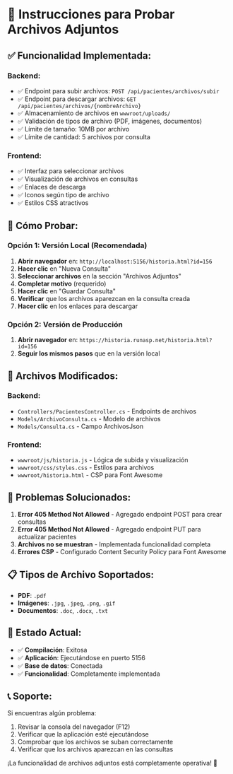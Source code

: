 # 📎 Instrucciones para Probar Archivos Adjuntos

## ✅ **Funcionalidad Implementada:**

### **Backend:**
- ✅ Endpoint para subir archivos: `POST /api/pacientes/archivos/subir`
- ✅ Endpoint para descargar archivos: `GET /api/pacientes/archivos/{nombreArchivo}`
- ✅ Almacenamiento de archivos en `wwwroot/uploads/`
- ✅ Validación de tipos de archivo (PDF, imágenes, documentos)
- ✅ Límite de tamaño: 10MB por archivo
- ✅ Límite de cantidad: 5 archivos por consulta

### **Frontend:**
- ✅ Interfaz para seleccionar archivos
- ✅ Visualización de archivos en consultas
- ✅ Enlaces de descarga
- ✅ Iconos según tipo de archivo
- ✅ Estilos CSS atractivos

## 🧪 **Cómo Probar:**

### **Opción 1: Versión Local (Recomendada)**
1. **Abrir navegador** en: `http://localhost:5156/historia.html?id=156`
2. **Hacer clic** en "Nueva Consulta"
3. **Seleccionar archivos** en la sección "Archivos Adjuntos"
4. **Completar motivo** (requerido)
5. **Hacer clic** en "Guardar Consulta"
6. **Verificar** que los archivos aparezcan en la consulta creada
7. **Hacer clic** en los enlaces para descargar

### **Opción 2: Versión de Producción**
1. **Abrir navegador** en: `https://historia.runasp.net/historia.html?id=156`
2. **Seguir los mismos pasos** que en la versión local

## 🔧 **Archivos Modificados:**

### **Backend:**
- `Controllers/PacientesController.cs` - Endpoints de archivos
- `Models/ArchivoConsulta.cs` - Modelo de archivos
- `Models/Consulta.cs` - Campo ArchivosJson

### **Frontend:**
- `wwwroot/js/historia.js` - Lógica de subida y visualización
- `wwwroot/css/styles.css` - Estilos para archivos
- `wwwroot/historia.html` - CSP para Font Awesome

## 🐛 **Problemas Solucionados:**

1. **Error 405 Method Not Allowed** - Agregado endpoint POST para crear consultas
2. **Error 405 Method Not Allowed** - Agregado endpoint PUT para actualizar pacientes
3. **Archivos no se muestran** - Implementada funcionalidad completa
4. **Errores CSP** - Configurado Content Security Policy para Font Awesome

## 📋 **Tipos de Archivo Soportados:**

- **PDF**: `.pdf`
- **Imágenes**: `.jpg`, `.jpeg`, `.png`, `.gif`
- **Documentos**: `.doc`, `.docx`, `.txt`

## 🚀 **Estado Actual:**

- ✅ **Compilación**: Exitosa
- ✅ **Aplicación**: Ejecutándose en puerto 5156
- ✅ **Base de datos**: Conectada
- ✅ **Funcionalidad**: Completamente implementada

## 📞 **Soporte:**

Si encuentras algún problema:
1. Revisar la consola del navegador (F12)
2. Verificar que la aplicación esté ejecutándose
3. Comprobar que los archivos se suban correctamente
4. Verificar que los archivos aparezcan en las consultas

¡La funcionalidad de archivos adjuntos está completamente operativa! 🎉














